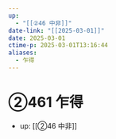 ```yaml
---
up:
  - "[[②46 中非]]"
date-link: "[[2025-03-01]]"
date: 2025-03-01
ctime-p: 2025-03-01T13:16:44
aliases:
  - 乍得
---
```


# ②461 乍得

- up: [[②46 中非]]
